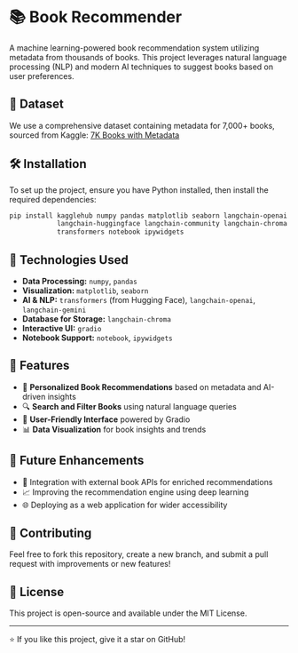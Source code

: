 # 📚 Book Recommender

A machine learning-powered book recommendation system utilizing metadata from thousands of books. This project leverages natural language processing (NLP) and modern AI techniques to suggest books based on user preferences.

## 📂 Dataset
We use a comprehensive dataset containing metadata for 7,000+ books, sourced from Kaggle:
[7K Books with Metadata](https://www.kaggle.com/datasets/dylanjcastillo/7k-books-with-metadata)

## 🛠 Installation
To set up the project, ensure you have Python installed, then install the required dependencies:

```sh
pip install kagglehub numpy pandas matplotlib seaborn langchain-openai \
            langchain-huggingface langchain-community langchain-chroma gradio \
            transformers notebook ipywidgets
```

## 🔧 Technologies Used
- **Data Processing:** `numpy`, `pandas`
- **Visualization:** `matplotlib`, `seaborn`
- **AI & NLP:** `transformers` (from Hugging Face), `langchain-openai`, `langchain-gemini`
- **Database for Storage:** `langchain-chroma`
- **Interactive UI:** `gradio`
- **Notebook Support:** `notebook`, `ipywidgets`

## 🚀 Features
- 📖 **Personalized Book Recommendations** based on metadata and AI-driven insights
- 🔍 **Search and Filter Books** using natural language queries
- 🎨 **User-Friendly Interface** powered by Gradio
- 📊 **Data Visualization** for book insights and trends

## 🔮 Future Enhancements
- 🔗 Integration with external book APIs for enriched recommendations
- 📈 Improving the recommendation engine using deep learning
- 🌐 Deploying as a web application for wider accessibility

## 🤝 Contributing
Feel free to fork this repository, create a new branch, and submit a pull request with improvements or new features!

## 📜 License
This project is open-source and available under the MIT License.

---
⭐ If you like this project, give it a star on GitHub!


